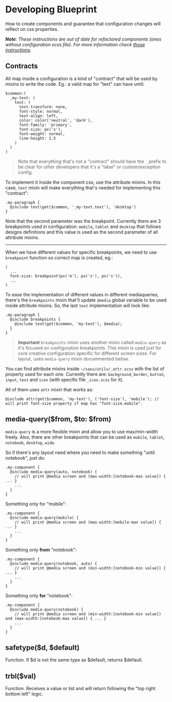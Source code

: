 # Developing Blueprint

How to create components and guarantee that configuration changes will reflect on css properties.

_**Note**: These instructions are out of date for refactored components (ones without configuration scss file).
For more information check [those instructions](DEVELOPMENT-NEW-WAY.md)._

## Contracts

All map inside a configuration is a kind of "contract" that will be used by mixins to write the code. Eg.: a valid map for "text" can have until:

```
$common:(
  _my-text: (
    text: (
      text-transform: none,
      font-style: normal,
      text-align: left,
      color: color('neutral', 'dark'),
      font-family: 'primary',
      font-size: px('s'),
      font-weight: normal,
      line-height: 1.5
    )
  )
)
```

> Note that everything that's not a "contract" should have the `_` prefix to be clear for other developers that it's a "label" or custom/exception config.

To implement it inside the component css, use the attribute mixins. In this case, `text` mixin will make everything that's needed for implementing this "contract":

```
.my-paragraph {
  @include text(get($common, '_my-text.text'), 'desktop')
}
```

Note that the second parameter was the breakpoint. Currently there are 3 breakpoints used in configuration: `mobile`, `tablet` and `desktop` that follows designs definitions and this value is used as the second parameter of all attribute mixins.

-----

When we have different values for specific breakpoints, we need to use `breakpoint` function so correct map is created, eg.:

```
(
  ...
  font-size: breakpoint(px('m'), px('s'), px('s')),
  ...
)
```

To ease the implementation of different values in different mediaqueries, there's the `breakpoints` mixin that'll update `$media` global variable to be used inside attribute mixins. So, the last `text` implementation will look like:

```
.my-paragraph {
  @include breakpoints {
    @include text(get($common, 'my-text'), $media);
  }
}
```

> **Important** `breakpoints` mixin uses another mixin called `media-query` as it's focused on configuration breakpoints. This mixin is used just for core creative configuration specific for different screen sizes. For layout, uses `media-query` mixin docummented below.

You can find attribute mixins inside `~/sass/utils/_attr.scss` with the list of property used for each one. Currently there are: `background`, `border`, `button`, `input`, `text` and `icon` (with specific file `_icon.scss` for it).

All of them uses `attr` mixin that works as:

```
@include attr(get($common, 'my-text'), ('font-size'), 'mobile'); // will print font-size property if map has "font-size.mobile".
```

## media-query($from, $to: $from)

`media-query` is a more flexible mixin and allow you to use max/min-width freely. Also, there are other breakpoints that can be used as `mobile`, `tablet`, `notebook`, `desktop`, `wide`.

So if there's any layout need where you need to make something "until notebook", just do:

```
.my-component {
  @include media-query(auto, notebook) {
    // will print @media screen and (max-width:[notebook-max value]) { ... }
    ...
  }
}
```

Something only for "mobile":

```
.my-component {
  @include media-query(mobile) {
    // will print @media screen and (max-width:[mobile-max value]) { ... }
    ...
  }
}
```

Something only **from** "notebook":

```
.my-component {
  @include media-query(notebook, auto) {
    // will print @media screen and (min-width:[notebook-min value]) { ... }
    ...
  }
}
```

Something only **for** "notebook":

```
.my-component {
  @include media-query(notebook) {
    // will print @media screen and (min-width:[notebook-min value]) and (max-width:[notebook-max value]) { ... }
    ...
  }
}
```

## safetype($d, $default)

Function. If $d is not the same type as $default, returns $default.

## trbl($val)

Function. Receives a value or list and will return following the "top right bottom left" logic.
